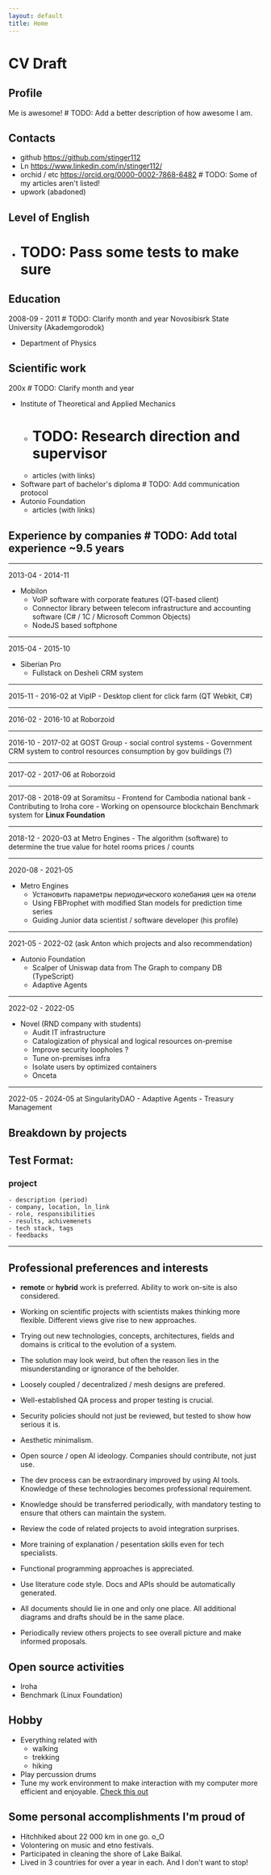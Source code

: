 ```yaml
---
layout: default
title: Home
---
```


# CV Draft


## Profile
Me is awesome! # TODO: Add a better description of how awesome I am.


## Contacts
- github https://github.com/stinger112
- Ln https://www.linkedin.com/in/stinger112/
- orchid / etc https://orcid.org/0000-0002-7868-6482 # TODO: Some of my articles aren't listed!
- upwork (abadoned)


## Level of English
- # TODO: Pass some tests to make sure


## Education
2008-09 - 2011 # TODO: Clarify month and year
Novosibisrk State University (Akademgorodok)
- Department of Physics


## Scientific work
200x # TODO: Clarify month and year
- Institute of Theoretical and Applied Mechanics
    - # TODO: Research direction and supervisor
    - articles (with links)
- Software part of bachelor's diploma # TODO: Add communication protocol
- Autonio Foundation
    - articles (with links)


## Experience by companies # TODO: Add total experience ~9.5 years

------------
2013-04 - 2014-11
- Mobilon 
    - VoIP software with corporate features (QT-based client)
    - Connector library between telecom infrastructure and accounting software (C# / 1C / Microsoft Common Objects)
    - NodeJS based softphone


------------
2015-04 - 2015-10
- Siberian Pro 
    - Fullstack on Desheli CRM system


------------
2015-11 - 2016-02
at VipIP
    - Desktop client for click farm (QT Webkit, C#)


------------
2016-02 - 2016-10
at Roborzoid


------------
2016-10 - 2017-02
at GOST Group
    - social control systems
    - Government CRM system to control resources consumption by gov buildings (?)


------------
2017-02 - 2017-06
at Roborzoid


------------
2017-08 - 2018-09
at Soramitsu
    - Frontend for Cambodia national bank
    - Contributing to Iroha core
    - Working on opensource blockchain Benchmark system for **Linux Foundation**


------------
2018-12 - 2020-03
at Metro Engines
    - The algorithm (software) to determine the true value for hotel rooms prices / counts


------------
2020-08 - 2021-05
- Metro Engines
    - Установить параметры периодического колебания цен на отели
    - Using FBProphet with modified Stan models for prediction time series
    - Guiding Junior data scientist / software developer (his profile)


------------
2021-05 - 2022-02
(ask Anton which projects and also recommendation)
- Autonio Foundation
    - Scalper of Uniswap data from The Graph to company DB (TypeScript)
    - Adaptive Agents


------------
2022-02 - 2022-05
- Novel (RND company with students)
    - Audit IT infrastructure
    - Catalogization of physical and logical resources on-premise
    - Improve security loopholes ?
    - Tune on-premises infra
    - Isolate users by optimized containers
    - Onceta


------------
2022-05 - 2024-05
at SingularityDAO
    - Adaptive Agents
    - Treasury Management


## Breakdown by projects

Test Format:
------------------------------------------
### project
    - description (period)
    - company, location, ln_link
    - role, responsibilities
    - results, achivemenets
    - tech stack, tags
    - feedbacks
------------------------------------------


## Professional preferences and interests

- **remote** or **hybrid** work is preferred. Ability to work on-site is also considered.

- Working on scientific projects with scientists makes thinking more flexible. Different views give rise to new approaches. 
- Trying out new technologies, concepts, architectures, fields and domains is critical to the evolution of a system.
- The solution may look weird, but often the reason lies in the misunderstanding or ignorance of the beholder.
- Loosely coupled / decentralized / mesh designs are prefered.
- Well-established QA process and proper testing is crucial.
- Security policies should not just be reviewed, but tested to show how serious it is.

- Aesthetic minimalism.
- Open source / open AI ideology. Companies should contribute, not just use.
- The dev process can be extraordinary improved by using AI tools. Knowledge of these technologies becomes professional requirement.

- Knowledge should be transferred periodically, with mandatory testing to ensure that others can maintain the system.
- Review the code of related projects to avoid integration surprises.
- More training of explanation / pesentation skills even for tech specialists.

- Functional programming approaches is appreciated.
- Use literature code style. Docs and APIs should be automatically generated.
- All documents should lie in one and only one place. All additional diagrams and drafts should be in the same place.

- Periodically review others projects to see overall picture and make informed proposals.


## Open source activities
- Iroha
- Benchmark (Linux Foundation)


## Hobby
- Everything related with
    - walking
    - trekking
    - hiking 
- Play percussion drums
- Tune my work environment to make interaction with my computer more efficient and enjoyable. [Check this out](https://github.com/stinger112/dotfiles)

## Some personal accomplishments I'm proud of
- Hitchhiked about 22 000 km in one go. o_O
- Volontering on music and etno festivals.
- Participated in cleaning the shore of Lake Baikal.
- Lived in 3 countries for over a year in each. And I don't want to stop!
